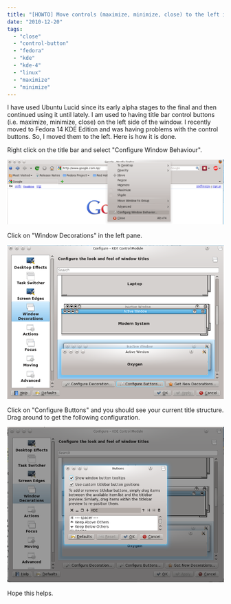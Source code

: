 ```yaml
---
title: "[HOWTO] Move controls (maximize, minimize, close) to the left in KDE 4"
date: "2010-12-20"
tags: 
  - "close"
  - "control-button"
  - "fedora"
  - "kde"
  - "kde-4"
  - "linux"
  - "maximize"
  - "minimize"
---
```


I have used Ubuntu Lucid since its early alpha stages to the final and then continued using it until lately. I am used to having title bar control buttons (i.e. maximize, minimize, close) on the left side of the window. I recently moved to Fedora 14 KDE Edition and was having problems with the control buttons. So, I moved them to the left. Here is how it is done.

Right click on the title bar and select "Configure Window Behaviour".  

![](images/1-1024x307.png)

Click on "Window Decorations" in the left pane.  

![](images/2.png)

Click on "Configure Buttons" and you should see your current title structure. Drag around to get the following configuration.  

![](images/3.png)

Hope this helps.
